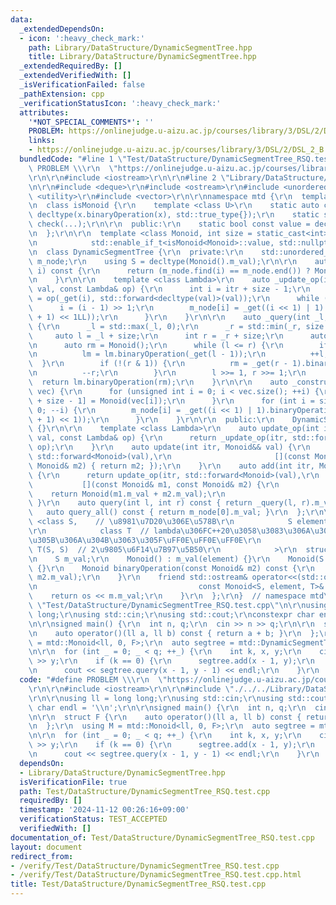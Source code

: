 ```yaml
---
data:
  _extendedDependsOn:
  - icon: ':heavy_check_mark:'
    path: Library/DataStructure/DynamicSegmentTree.hpp
    title: Library/DataStructure/DynamicSegmentTree.hpp
  _extendedRequiredBy: []
  _extendedVerifiedWith: []
  _isVerificationFailed: false
  _pathExtension: cpp
  _verificationStatusIcon: ':heavy_check_mark:'
  attributes:
    '*NOT_SPECIAL_COMMENTS*': ''
    PROBLEM: https://onlinejudge.u-aizu.ac.jp/courses/library/3/DSL/2/DSL_2_B
    links:
    - https://onlinejudge.u-aizu.ac.jp/courses/library/3/DSL/2/DSL_2_B
  bundledCode: "#line 1 \"Test/DataStructure/DynamicSegmentTree_RSQ.test.cpp\"\n#define\
    \ PROBLEM \\\r\n  \"https://onlinejudge.u-aizu.ac.jp/courses/library/3/DSL/2/DSL_2_B\"\
    \r\n\r\n#include <iostream>\r\n\r\n#line 2 \"Library/DataStructure/DynamicSegmentTree.hpp\"\
    \n\r\n#include <deque>\r\n#include <ostream>\r\n#include <unordered_map>\r\n#include\
    \ <utility>\r\n#include <vector>\r\n\r\nnamespace mtd {\r\n  template <class T>\r\
    \n  class isMonoid {\r\n    template <class U>\r\n    static auto check(U x) ->\
    \ decltype(x.binaryOperation(x), std::true_type{});\r\n    static std::false_type\
    \ check(...);\r\n\r\n  public:\r\n    static bool const value = decltype(check(std::declval<T>()))::value;\r\
    \n  };\r\n\r\n  template <class Monoid, int size = static_cast<int>(1e9 + 1),\r\
    \n            std::enable_if_t<isMonoid<Monoid>::value, std::nullptr_t> = nullptr>\r\
    \n  class DynamicSegmentTree {\r\n  private:\r\n    std::unordered_map<int, Monoid>\
    \ m_node;\r\n    using S = decltype(Monoid().m_val);\r\n\r\n    auto _get(int\
    \ i) const {\r\n      return (m_node.find(i) == m_node.end()) ? Monoid() : m_node.at(i);\r\
    \n    }\r\n\r\n    template <class Lambda>\r\n    auto _update_op(int itr, Monoid&&\
    \ val, const Lambda& op) {\r\n      int i = itr + size - 1;\r\n      m_node[i]\
    \ = op(_get(i), std::forward<decltype(val)>(val));\r\n      while (i) {\r\n  \
    \      i = (i - 1) >> 1;\r\n        m_node[i] = _get((i << 1) | 1).binaryOperation(_get((i\
    \ + 1) << 1LL));\r\n      }\r\n    }\r\n\r\n    auto _query(int _l, int _r) const\
    \ {\r\n      _l = std::max(_l, 0);\r\n      _r = std::min(_r, size - 1);\r\n \
    \     auto l = _l + size;\r\n      int r = _r + size;\r\n      auto lm = Monoid();\r\
    \n      auto rm = Monoid();\r\n      while (l <= r) {\r\n        if (l & 1) {\r\
    \n          lm = lm.binaryOperation(_get(l - 1));\r\n          ++l;\r\n      \
    \  }\r\n        if (!(r & 1)) {\r\n          rm = _get(r - 1).binaryOperation(rm);\r\
    \n          --r;\r\n        }\r\n        l >>= 1, r >>= 1;\r\n      }\r\n    \
    \  return lm.binaryOperation(rm);\r\n    }\r\n\r\n    auto _construct(const std::vector<S>&\
    \ vec) {\r\n      for (unsigned int i = 0; i < vec.size(); ++i) {\r\n        m_node[i\
    \ + size - 1] = Monoid(vec[i]);\r\n      }\r\n      for (int i = size - 2; i >=\
    \ 0; --i) {\r\n        m_node[i] = _get((i << 1) | 1).binaryOperation(_get((i\
    \ + 1) << 1));\r\n      }\r\n    }\r\n\r\n  public:\r\n    DynamicSegmentTree()\
    \ {}\r\n\r\n    template <class Lambda>\r\n    auto update_op(int itr, Monoid&&\
    \ val, const Lambda& op) {\r\n      return _update_op(itr, std::forward<Monoid>(val),\
    \ op);\r\n    }\r\n    auto update(int itr, Monoid&& val) {\r\n      return update_op(itr,\
    \ std::forward<Monoid>(val),\r\n                       [](const Monoid&, const\
    \ Monoid& m2) { return m2; });\r\n    }\r\n    auto add(int itr, Monoid&& val)\
    \ {\r\n      return update_op(itr, std::forward<Monoid>(val),\r\n            \
    \           [](const Monoid& m1, const Monoid& m2) {\r\n                     \
    \    return Monoid(m1.m_val + m2.m_val);\r\n                       });\r\n   \
    \ }\r\n    auto query(int l, int r) const { return _query(l, r).m_val; }\r\n \
    \   auto query_all() const { return m_node[0].m_val; }\r\n  };\r\n\r\n  template\
    \ <class S,    // \u8981\u7D20\u306E\u578B\r\n            S element,  // \u5143\
    \r\n            class T  // lambda\u306FC++20\u3058\u3083\u306A\u3044\u3068\u6E21\
    \u305B\u306A\u304B\u3063\u305F\uFF0E\uFF0E\uFF0E\r\n                     // S\
    \ T(S, S)  // 2\u9805\u6F14\u7B97\u5B50\r\n            >\r\n  struct Monoid {\r\
    \n    S m_val;\r\n    Monoid() : m_val(element) {}\r\n    Monoid(S val) : m_val(val)\
    \ {}\r\n    Monoid binaryOperation(const Monoid& m2) const {\r\n      return T()(m_val,\
    \ m2.m_val);\r\n    }\r\n    friend std::ostream& operator<<(std::ostream& os,\r\
    \n                                    const Monoid<S, element, T>& m) {\r\n  \
    \    return os << m.m_val;\r\n    }\r\n  };\r\n}  // namespace mtd\r\n#line 7\
    \ \"Test/DataStructure/DynamicSegmentTree_RSQ.test.cpp\"\n\r\nusing ll = long\
    \ long;\r\nusing std::cin;\r\nusing std::cout;\r\nconstexpr char endl = '\\n';\r\
    \n\r\nsigned main() {\r\n  int n, q;\r\n  cin >> n >> q;\r\n\r\n  struct F {\r\
    \n    auto operator()(ll a, ll b) const { return a + b; }\r\n  };\r\n  using M\
    \ = mtd::Monoid<ll, 0, F>;\r\n  auto segtree = mtd::DynamicSegmentTree<M>();\r\
    \n\r\n  for (int _ = 0; _ < q; ++_) {\r\n    int k, x, y;\r\n    cin >> k >> x\
    \ >> y;\r\n    if (k == 0) {\r\n      segtree.add(x - 1, y);\r\n    } else {\r\
    \n      cout << segtree.query(x - 1, y - 1) << endl;\r\n    }\r\n  }\r\n}\r\n"
  code: "#define PROBLEM \\\r\n  \"https://onlinejudge.u-aizu.ac.jp/courses/library/3/DSL/2/DSL_2_B\"\
    \r\n\r\n#include <iostream>\r\n\r\n#include \"./../../Library/DataStructure/DynamicSegmentTree.hpp\"\
    \r\n\r\nusing ll = long long;\r\nusing std::cin;\r\nusing std::cout;\r\nconstexpr\
    \ char endl = '\\n';\r\n\r\nsigned main() {\r\n  int n, q;\r\n  cin >> n >> q;\r\
    \n\r\n  struct F {\r\n    auto operator()(ll a, ll b) const { return a + b; }\r\
    \n  };\r\n  using M = mtd::Monoid<ll, 0, F>;\r\n  auto segtree = mtd::DynamicSegmentTree<M>();\r\
    \n\r\n  for (int _ = 0; _ < q; ++_) {\r\n    int k, x, y;\r\n    cin >> k >> x\
    \ >> y;\r\n    if (k == 0) {\r\n      segtree.add(x - 1, y);\r\n    } else {\r\
    \n      cout << segtree.query(x - 1, y - 1) << endl;\r\n    }\r\n  }\r\n}\r\n"
  dependsOn:
  - Library/DataStructure/DynamicSegmentTree.hpp
  isVerificationFile: true
  path: Test/DataStructure/DynamicSegmentTree_RSQ.test.cpp
  requiredBy: []
  timestamp: '2024-11-12 00:26:16+09:00'
  verificationStatus: TEST_ACCEPTED
  verifiedWith: []
documentation_of: Test/DataStructure/DynamicSegmentTree_RSQ.test.cpp
layout: document
redirect_from:
- /verify/Test/DataStructure/DynamicSegmentTree_RSQ.test.cpp
- /verify/Test/DataStructure/DynamicSegmentTree_RSQ.test.cpp.html
title: Test/DataStructure/DynamicSegmentTree_RSQ.test.cpp
---
```


